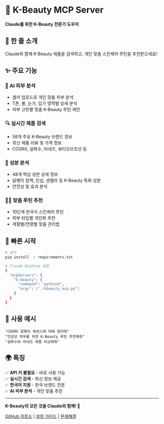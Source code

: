 # 🌸 K-Beauty MCP Server

**Claude를 위한 K-Beauty 전문가 도우미**

## 🎯 한 줄 소개
Claude와 함께 K-Beauty 제품을 검색하고, 개인 맞춤 스킨케어 루틴을 추천받으세요!

## ✨ 주요 기능

### 📱 **AI 피부 분석**
- 셀카 업로드로 개인 맞춤 피부 분석
- T존, 볼, 눈가, 입가 영역별 상세 분석
- 피부 고민별 맞춤 K-Beauty 루틴 제안

### 🔍 **실시간 제품 검색**  
- 58개 주요 K-Beauty 브랜드 정보
- 최신 제품 리뷰 및 가격 정보
- COSRX, 설화수, 라네즈, 뷰티오브조선 등

### 🧪 **성분 분석**
- 48개 핵심 성분 상세 정보
- 달팽이 점액, 인삼, 센텔라 등 K-Beauty 특화 성분
- 안전성 및 효과 분석

### 💆‍♀️ **맞춤 루틴 추천**
- 10단계 한국식 스킨케어 루틴
- 피부 타입별 개인화 추천
- 계절별/연령별 맞춤 관리법

## 🚀 빠른 시작

```bash
# 설치
pip install -r requirements.txt

# Claude Desktop 설정
{
  "mcpServers": {
    "k-beauty": {
      "command": "python3",
      "args": ["./kbeauty_mcp.py"]
    }
  }
}
```

## 💬 사용 예시

```
"COSRX 달팽이 에센스에 대해 알려줘"
"민감성 피부를 위한 K-Beauty 루틴 추천해줘"
"설화수와 라네즈 제품 비교해줘"
```

## 🌍 특징

✅ **API 키 불필요** - 바로 사용 가능  
✅ **실시간 검색** - 최신 정보 제공  
✅ **한국어 지원** - 한국 브랜드 전문  
✅ **AI 피부 분석** - 개인 맞춤 추천  

---

**K-Beauty의 모든 것을 Claude와 함께! 🌸**

[GitHub 저장소](https://github.com/AlexLee-landscaper/K-Beauty-MCP) | [설정 가이드](SETUP_GUIDE.md) | [문제해결](TROUBLESHOOTING.md)
